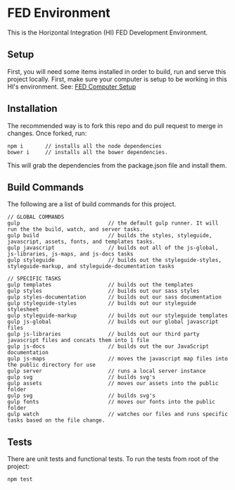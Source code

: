 #  FED Environment
This is the Horizontal Integration (HI) FED Development Environment.

## Setup
First, you will need some items installed in order to build, run and serve this project locally. First, make sure your computer is setup to be working in this HI's environment. See: [FED Computer Setup](https://horizontal.atlassian.net/wiki/display/frontend/FED+Computer+Setup)

## Installation
The recommended way is to fork this repo and do pull request to merge in changes. Once forked, run:

    npm i       // installs all the node dependencies
    bower i     // installs all the bower dependencies.

This will grab the dependencies from the package.json file and install them.

## Build Commands
The following are a list of build commands for this project.

    // GLOBAL COMMANDS
    gulp                            // the default gulp runner. It will run the the build, watch, and server tasks.
    gulp build                      // builds the styles, styleguide, javascript, assets, fonts, and templates tasks.
    gulp javascript                 // builds out all of the js-global, js-libraries, js-maps, and js-docs tasks
    gulp styleguide                 // builds out the styleguide-styles, styleguide-markup, and styleguide-documentation tasks

    // SPECIFIC TASKS
    gulp templates                  // builds out the templates
    gulp styles                     // builds out our sass styles
    gulp styles-documentation       // builds out our sass documentation
    gulp styleguide-styles          // builds out our styleguide stylesheet
    gulp styleguide-markup          // builds out our styleguide templates
    gulp js-global                  // builds out our global javascript files
    gulp js-libraries               // builds out our third party javascript files and concats them into 1 file
    gulp js-docs                    // builds out the our JavaScript documentation
    gulp js-maps                    // moves the javascript map files into the public directory for use
    gulp server                     // runs a local server instance
    gulp svg                        // builds svg's
    gulp assets                     // moves our assets into the public folder
    gulp svg                        // builds svg's
    gulp fonts                      // moves our fonts into the public folder
    gulp watch                      // watches our files and runs specific tasks based on the file change.




## Tests
There are unit tests and functional tests.
To run the tests from root of the project:

    npm test

